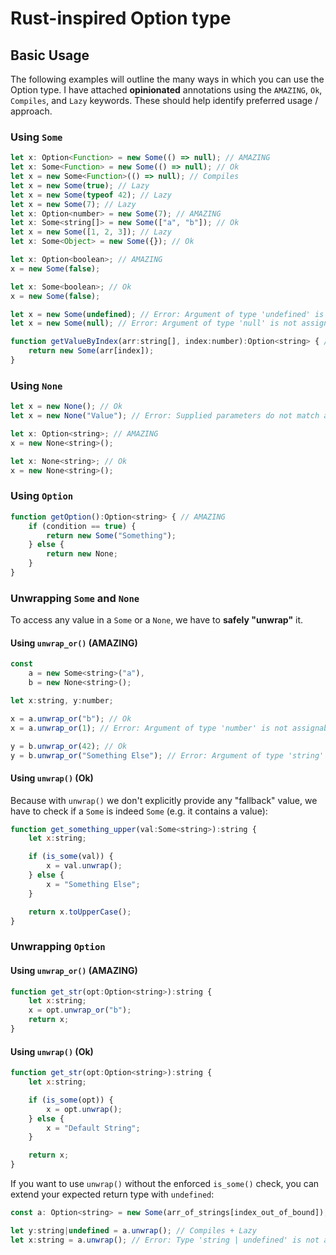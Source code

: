 # Rust-inspired Option type

## Basic Usage

The following examples will outline the many ways in which you can use the Option type.
I have attached **opinionated** annotations using the `AMAZING`, `Ok`, `Compiles`, and `Lazy`
keywords. These should help identify preferred usage / approach.

### Using `Some`

```javascript
let x: Option<Function> = new Some(() => null); // AMAZING
let x: Some<Function> = new Some(() => null); // Ok
let x = new Some<Function>(() => null); // Compiles
let x = new Some(true); // Lazy
let x = new Some(typeof 42); // Lazy
let x = new Some(7); // Lazy
let x: Option<number> = new Some(7); // AMAZING
let x: Some<string[]> = new Some(["a", "b"]); // Ok
let x = new Some([1, 2, 3]); // Lazy
let x: Some<Object> = new Some({}); // Ok

let x: Option<boolean>; // AMAZING
x = new Some(false);

let x: Some<boolean>; // Ok
x = new Some(false);

let x = new Some(undefined); // Error: Argument of type 'undefined' is not assignable to parameter of type 'SomeType'.
let x = new Some(null); // Error: Argument of type 'null' is not assignable to parameter of type 'SomeType'.

function getValueByIndex(arr:string[], index:number):Option<string> { // AMAZING
    return new Some(arr[index]);
}
```

### Using `None`

```javascript
let x = new None(); // Ok
let x = new None("Value"); // Error: Supplied parameters do not match any signature of call target.

let x: Option<string>; // AMAZING
x = new None<string>();

let x: None<string>; // Ok
x = new None<string>();
```

### Using `Option`

```javascript
function getOption():Option<string> { // AMAZING
    if (condition == true) {
        return new Some("Something");
    } else {
        return new None;
    }
}
```

### Unwrapping `Some` and `None`

To access any value in a `Some` or a `None`, we have to **safely "unwrap"** it.

#### Using `unwrap_or()` (AMAZING)

```javascript
const
    a = new Some<string>("a"),
    b = new None<string>();

let x:string, y:number;

x = a.unwrap_or("b"); // Ok
x = a.unwrap_or(1); // Error: Argument of type 'number' is not assignable to parameter of type 'string'.

y = b.unwrap_or(42); // Ok
y = b.unwrap_or("Something Else"); // Error: Argument of type 'string' is not assignable to parameter of type 'number'.
```

#### Using `unwrap()` (Ok)

Because with `unwrap()` we don't explicitly provide any "fallback" value, we have to check if a `Some`
is indeed `Some` (e.g. it contains a value):

```javascript
function get_something_upper(val:Some<string>):string {
    let x:string;

    if (is_some(val)) {
        x = val.unwrap();
    } else {
        x = "Something Else";
    }

    return x.toUpperCase();
}
```

### Unwrapping `Option`

#### Using `unwrap_or()` (AMAZING)

```javascript
function get_str(opt:Option<string>):string {
    let x:string;
    x = opt.unwrap_or("b");
    return x;
}
```

#### Using `unwrap()` (Ok)

```javascript
function get_str(opt:Option<string>):string {
    let x:string;

    if (is_some(opt)) {
        x = opt.unwrap();
    } else {
        x = "Default String";
    }

    return x;
}
```

If you want to use `unwrap()` without the enforced `is_some()` check, you can extend your expected return
type with `undefined`:

```javascript
const a: Option<string> = new Some(arr_of_strings[index_out_of_bound]);

let y:string|undefined = a.unwrap(); // Compiles + Lazy
let x:string = a.unwrap(); // Error: Type 'string | undefined' is not assignable to type 'string'.
```
